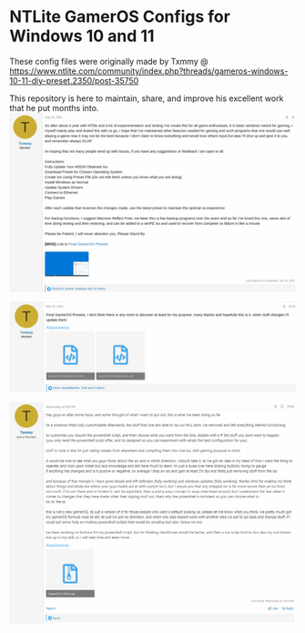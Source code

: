 # NTLite GamerOS Configs for Windows 10 and 11

These config files were originally made by Txmmy @ <https://www.ntlite.com/community/index.php?threads/gameros-windows-10-11-diy-preset.2350/post-35750>

This repository is here to maintain, share, and improve his excellent work that he put months into.
![1stimage](./images/ntlite-customizationintro.png)

![2ndimage](./images/ntlite-finalcustom.png)

![3ndimage](./images/ntlite-latest.png)
